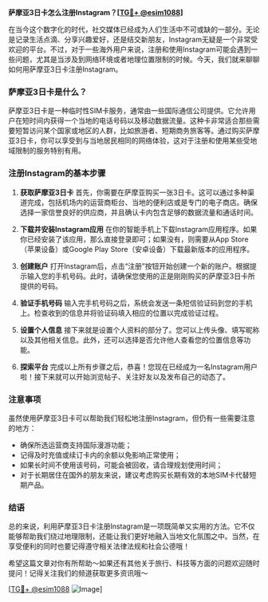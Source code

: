 **萨摩亚3日卡怎么注册Instagram？[[TG💪+ @esim1088](https://t.me/s/esim1088)]**

在当今这个数字化的时代，社交媒体已经成为人们生活中不可或缺的一部分。无论是记录生活点滴、分享兴趣爱好，还是结交新朋友，Instagram无疑是一个非常受欢迎的平台。不过，对于一些海外用户来说，注册和使用Instagram可能会遇到一些问题，尤其是当涉及到网络环境或者地理位置限制的时候。今天，我们就来聊聊如何用萨摩亚3日卡注册Instagram。

### 萨摩亚3日卡是什么？

萨摩亚3日卡是一种临时性SIM卡服务，通常由一些国际通信公司提供。它允许用户在短时间内获得一个当地的电话号码以及移动数据流量。这种卡非常适合那些需要短暂访问某个国家或地区的人群，比如旅游者、短期商务旅客等。通过购买萨摩亚3日卡，你可以享受到与当地居民相同的网络体验，这对于注册和使用某些受地域限制的服务特别有用。

### 注册Instagram的基本步骤

1. **获取萨摩亚3日卡**
   首先，你需要在萨摩亚购买一张3日卡。这可以通过多种渠道完成，包括机场内的运营商柜台、当地的便利店或是专门的电子商店。确保选择一家信誉良好的供应商，并且确认卡内包含足够的数据流量和通话时间。

2. **下载并安装Instagram应用**
   在你的智能手机上下载Instagram应用程序。如果你已经安装了该应用，那么直接登录即可；如果没有，则需要从App Store（苹果设备）或Google Play Store（安卓设备）下载最新版本的应用程序。

3. **创建账户**
   打开Instagram后，点击“注册”按钮开始创建一个新的账户。根据提示输入您的手机号码。此时，请确保您使用的正是刚刚购买的萨摩亚3日卡所提供的号码。

4. **验证手机号码**
   输入完手机号码之后，系统会发送一条短信验证码到您的手机上。检查收到的信息并将验证码填入相应的位置以完成验证过程。

5. **设置个人信息**
   接下来就是设置个人资料的部分了。您可以上传头像、填写昵称以及其他相关信息。此外，还可以选择是否允许他人查看您的位置信息等功能。

6. **探索平台**
   完成以上所有步骤之后，恭喜！您现在已经成为一名Instagram用户啦！接下来就可以开始浏览帖子、关注好友以及发布自己的动态了。

### 注意事项

虽然使用萨摩亚3日卡可以帮助我们轻松地注册Instagram，但仍有一些需要注意的地方：

- 确保所选运营商支持国际漫游功能；
- 记得及时充值或续订卡内的余额以免影响正常使用；
- 如果长时间不使用该号码，可能会被回收，请合理规划使用时间；
- 对于长期居住在国外的朋友来说，建议考虑购买长期有效的本地SIM卡代替短期产品。

### 结语

总的来说，利用萨摩亚3日卡注册Instagram是一项既简单又实用的方法。它不仅能够帮助我们绕过地理限制，还能让我们更好地融入当地文化氛围之中。当然，在享受便利的同时也要记得遵守相关法律法规和社会公德哦！

希望这篇文章对你有所帮助～如果还有其他关于旅行、科技等方面的问题欢迎随时提问！记得关注我们的频道获取更多资讯哦～

[[TG💪+ @esim1088](https://t.me/s/esim1088) ![Image](https://i.postimg.cc/4NQfJmqS/Snipaste-2025-05-13-00-14-12.png)]